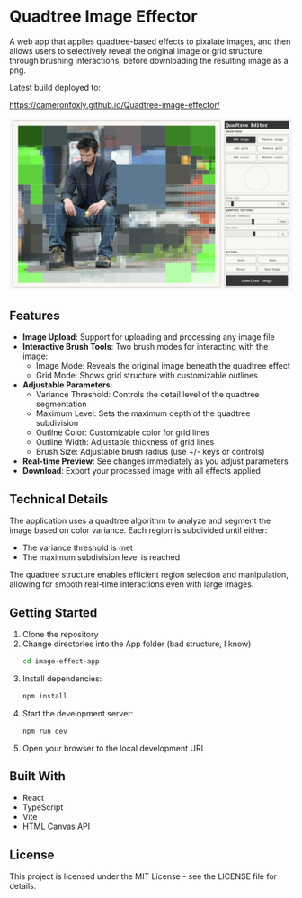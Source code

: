 # Quadtree Image Effector

A web app that applies quadtree-based effects to pixalate images, and then allows users to selectively reveal the original image or grid structure through brushing interactions, before downloading the resulting image as a png. 

Latest build deployed to:

https://cameronfoxly.github.io/Quadtree-image-effector/

![screenshot](image-effect-app/public/screenshot.jpg)

## Features

- **Image Upload**: Support for uploading and processing any image file
- **Interactive Brush Tools**: Two brush modes for interacting with the image:
  - Image Mode: Reveals the original image beneath the quadtree effect
  - Grid Mode: Shows grid structure with customizable outlines
- **Adjustable Parameters**:
  - Variance Threshold: Controls the detail level of the quadtree segmentation
  - Maximum Level: Sets the maximum depth of the quadtree subdivision
  - Outline Color: Customizable color for grid lines
  - Outline Width: Adjustable thickness of grid lines
  - Brush Size: Adjustable brush radius (use +/- keys or controls)
- **Real-time Preview**: See changes immediately as you adjust parameters
- **Download**: Export your processed image with all effects applied

## Technical Details

The application uses a quadtree algorithm to analyze and segment the image based on color variance. Each region is subdivided until either:
- The variance threshold is met
- The maximum subdivision level is reached

The quadtree structure enables efficient region selection and manipulation, allowing for smooth real-time interactions even with large images.

## Getting Started

1. Clone the repository
2. Change directories into the App folder (bad structure, I know)
     ```bash
   cd image-effect-app
   ```
3. Install dependencies:
   ```bash
   npm install
   ```
4. Start the development server:
   ```bash
   npm run dev
   ```
5. Open your browser to the local development URL


## Built With

- React
- TypeScript
- Vite
- HTML Canvas API

## License

This project is licensed under the MIT License - see the LICENSE file for details.
